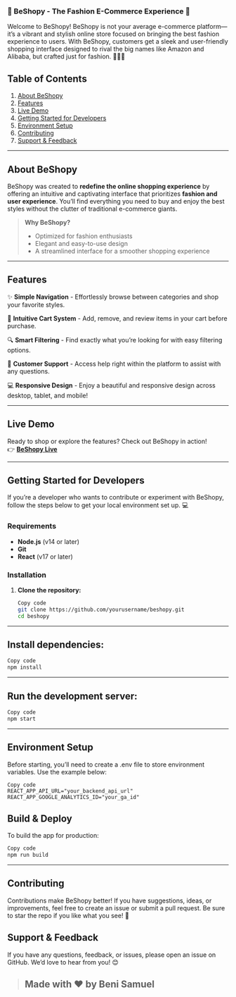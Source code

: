 ### 🌟 BeShopy - The Fashion E-Commerce Experience 🌟


Welcome to BeShopy! BeShopy is not your average e-commerce platform—it’s a vibrant and stylish online store focused on bringing the best fashion experience to users. With BeShopy, customers get a sleek and user-friendly shopping interface designed to rival the big names like Amazon and Alibaba, but crafted just for fashion. 👗👚👠

## Table of Contents


1. [About BeShopy](#about-beshopy)
2. [Features](#features)
3. [Live Demo](#live-demo)
4. [Getting Started for Developers](#getting-started-for-developers)
5. [Environment Setup](#environment-setup)
6. [Contributing](#contributing)
7. [Support & Feedback](#support--feedback)

---

## About BeShopy


BeShopy was created to **redefine the online shopping experience** by offering an intuitive and captivating interface that prioritizes **fashion and user experience**. You’ll find everything you need to buy and enjoy the best styles without the clutter of traditional e-commerce giants.

> **Why BeShopy?**
> - Optimized for fashion enthusiasts
> - Elegant and easy-to-use design
> - A streamlined interface for a smoother shopping experience

---

## Features


✨ **Simple Navigation** - Effortlessly browse between categories and shop your favorite styles.

🛒 **Intuitive Cart System** - Add, remove, and review items in your cart before purchase.

🔍 **Smart Filtering** - Find exactly what you’re looking for with easy filtering options.

💬 **Customer Support** - Access help right within the platform to assist with any questions.

💻 **Responsive Design** - Enjoy a beautiful and responsive design across desktop, tablet, and mobile!

---

## Live Demo


Ready to shop or explore the features? Check out BeShopy in action!  
👉 [**BeShopy Live**](https://beshopy.vercel.app)

---

## Getting Started for Developers


If you’re a developer who wants to contribute or experiment with BeShopy, follow the steps below to get your local environment set up. 💻

### Requirements


- **Node.js** (v14 or later)
- **Git**
- **React** (v17 or later)
  
### Installation


1. **Clone the repository:**

   ```bash
   Copy code
   git clone https://github.com/yourusername/beshopy.git
   cd beshopy

---

## Install dependencies:

```bash
Copy code
npm install
```

---


## Run the development server:

```bash
Copy code
npm start
```

---


## Environment Setup

Before starting, you’ll need to create a .env file to store environment variables. Use the example below:

```env
Copy code
REACT_APP_API_URL="your_backend_api_url"
REACT_APP_GOOGLE_ANALYTICS_ID="your_ga_id"
```

## Build & Deploy
To build the app for production:

```bash
Copy code
npm run build
```

---


## Contributing

Contributions make BeShopy better! If you have suggestions, ideas, or improvements, feel free to create an issue or submit a pull request. Be sure to star the repo if you like what you see! 🌟

## Support & Feedback

If you have any questions, feedback, or issues, please open an issue on GitHub. We’d love to hear from you! 😊

> ## Made with ❤️ by Beni Samuel
